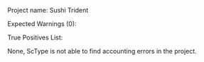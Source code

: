 Project name: Sushi Trident

Expected Warnings (0):

True Positives List:

None, ScType is not able to find accounting errors in the project.

